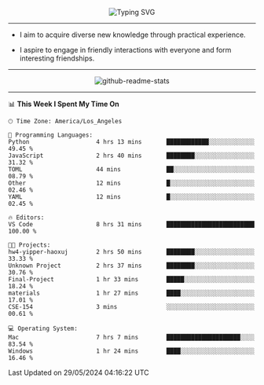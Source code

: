 <p align="center">
  <img src="https://readme-typing-svg.demolab.com?font=Fira+Code&weight=500&size=32&duration=2500&pause=1600&center=true&vCenter=true&random=false&width=1024&height=64&lines=Hi+there+%F0%9F%91%8B;I'm+delighted+you+could+make+it+here+%F0%9F%8E%89;I'm+Harry%2C+a+college+student+still+finding+my+way" alt="Typing SVG" />
</p>


---


- I aim to acquire diverse new knowledge through practical experience.

- I aspire to engage in friendly interactions with everyone and form interesting friendships.


---


<p align="center">
  <img src="https://github-readme-stats.vercel.app/api?username=Harry-Jing&show_icons=true" alt="github-readme-stats"/>
</p>


---

<!--START_SECTION:waka-->
📊 **This Week I Spent My Time On** 

```text
🕑︎ Time Zone: America/Los_Angeles

💬 Programming Languages: 
Python                   4 hrs 13 mins       ████████████░░░░░░░░░░░░░   49.45 % 
JavaScript               2 hrs 40 mins       ████████░░░░░░░░░░░░░░░░░   31.32 % 
TOML                     44 mins             ██░░░░░░░░░░░░░░░░░░░░░░░   08.79 % 
Other                    12 mins             █░░░░░░░░░░░░░░░░░░░░░░░░   02.46 % 
YAML                     12 mins             █░░░░░░░░░░░░░░░░░░░░░░░░   02.45 % 

🔥 Editors: 
VS Code                  8 hrs 31 mins       █████████████████████████   100.00 % 

🐱‍💻 Projects: 
hw4-yipper-haoxuj        2 hrs 50 mins       ████████░░░░░░░░░░░░░░░░░   33.33 % 
Unknown Project          2 hrs 37 mins       ████████░░░░░░░░░░░░░░░░░   30.76 % 
Final-Project            1 hr 33 mins        █████░░░░░░░░░░░░░░░░░░░░   18.24 % 
materials                1 hr 27 mins        ████░░░░░░░░░░░░░░░░░░░░░   17.01 % 
CSE-154                  3 mins              ░░░░░░░░░░░░░░░░░░░░░░░░░   00.61 % 

💻 Operating System: 
Mac                      7 hrs 7 mins        █████████████████████░░░░   83.54 % 
Windows                  1 hr 24 mins        ████░░░░░░░░░░░░░░░░░░░░░   16.46 % 
```


 Last Updated on 29/05/2024 04:16:22 UTC
<!--END_SECTION:waka-->
